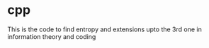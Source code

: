 # cpp
This is the code to find entropy and extensions upto the 3rd one in information theory and coding
